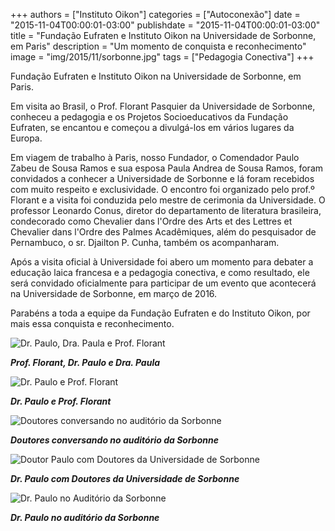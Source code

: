 +++
authors = ["Instituto Oikon"]
categories = ["Autoconexão"]
date = "2015-11-04T00:00:01-03:00"
publishdate = "2015-11-04T00:00:01-03:00"
title = "Fundação Eufraten e Instituto Oikon na Universidade de Sorbonne, em Paris"
description = "Um momento de conquista e reconhecimento"
image = "img/2015/11/sorbonne.jpg"
tags = ["Pedagogia Conectiva"]
+++


Fundação Eufraten e Instituto Oikon na Universidade de Sorbonne, em Paris.

Em visita ao Brasil, o Prof. Florant Pasquier da Universidade de Sorbonne, conheceu a pedagogia e os Projetos Socioeducativos da Fundação Eufraten, se encantou e começou a divulgá-los em vários lugares da Europa.

Em viagem de trabalho à Paris, nosso Fundador, o Comendador Paulo Zabeu de Sousa Ramos e sua esposa Paula Andrea de Sousa Ramos, foram convidados a conhecer a Universidade de Sorbonne e lá foram recebidos com muito respeito e exclusividade. O encontro foi organizado pelo prof.º Florant e a visita foi conduzida pelo mestre de cerimonia da Universidade. O professor Leonardo Conus, diretor do departamento de literatura brasileira, condecorado como Chevalier dans l'Ordre des Arts et des Lettres et Chevalier dans l'Ordre des Palmes Acadêmiques, além do  pesquisador de Pernambuco, o sr. Djailton P. Cunha, também os acompanharam.

Após a visita oficial à Universidade foi abero um momento para debater a educação laica francesa e a pedagogia conectiva, e como resultado, ele será convidado oficialmente para participar de um evento que acontecerá na Universidade de Sorbonne, em março de 2016.

Parabéns a toda a equipe da Fundação Eufraten e do Instituto Oikon, por mais essa conquista e reconhecimento.


![Dr. Paulo, Dra. Paula e Prof. Florant](https://s3-sa-east-1.amazonaws.com/blog.autoconexao.org.br/img/2015/11/prof-florant-dr-paulo-dra-paula.jpeg)

***Prof. Florant, Dr. Paulo e Dra. Paula***


![Dr. Paulo e Prof. Florant](https://s3-sa-east-1.amazonaws.com/blog.autoconexao.org.br/img/2015/11/dr-paulo-e-prof-florant.jpeg)

***Dr. Paulo e Prof. Florant***


![Doutores conversando no auditório da Sorbonne](https://s3-sa-east-1.amazonaws.com/blog.autoconexao.org.br/img/2015/11/auditorio-sorbonne.jpeg)

***Doutores conversando no auditório da Sorbonne***

![Doutor Paulo com Doutores da Universidade de Sorbonne](https://s3-sa-east-1.amazonaws.com/blog.autoconexao.org.br/img/2015/11/doutores-da-sorbonne.jpeg)

***Dr. Paulo com Doutores da Universidade de Sorbonne***


![Dr. Paulo no Auditório da Sorbonne](https://s3-sa-east-1.amazonaws.com/blog.autoconexao.org.br/img/2015/11/dr-paulo-auditorio-sorbonne.jpeg)

***Dr. Paulo no auditório da Sorbonne***
